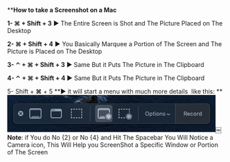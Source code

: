 ****How to take a Screenshot on a Mac**

**1- ⌘ + Shift + 3** ▶︎ The Entire Screen is Shot and The Picture Placed on The Desktop

**2- ⌘ + Shift + 4** ▶︎ You Basically Marquee a Portion of The Screen and The Picture is Placed on The Desktop

**3- ⌃ + ⌘ + Shift + 3** ▶︎ Same But it Puts The Picture in The Clipboard

**4- ⌃ + ⌘ + Shift + 4 ▶︎** Same But it Puts The Picture in The Clipboard

5- Shift + **⌘** + 5 **▶︎ it will start a menu with much more details  like this: **
![image](F2A3561C-4B7E-4B91-8FFB-73E3A1B4A9D8.jpg)￼
**Note**: if You do No {2} or No {4} and Hit The Spacebar You Will Notice a Camera icon, This Will Help you ScreenShot a Specific Window or Portion of The Screen

